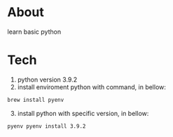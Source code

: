 # About
learn basic python

# Tech
1. python version 3.9.2
2. install enviroment python with command, in bellow:
```bash
brew install pyenv
```
3. install python with specific version, in bellow:
```bash
pyenv pyenv install 3.9.2
```